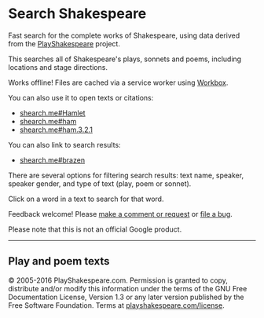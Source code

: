 # Search Shakespeare

Fast search for the complete works of Shakespeare, using data derived from the [PlayShakespeare](https://www.playshakespeare.com) project.

This searches all of Shakespeare's plays, sonnets and poems, including locations and stage directions. 

Works offline! Files are cached via a service worker using [Workbox]().

You can also use it to open texts or citations:

* [shearch.me#Hamlet](https://shearch.me#Hamlet)
* [shearch.me#ham](https://shearch.me#ham)
* [shearch.me#ham.3.2.1](https://shearch.me#ham.3.2.1)

You can also link to search results:

* [shearch.me#brazen](https://shearch.me#brazen)

There are several options for filtering search results: text name, speaker, speaker gender, and type of text (play, poem or sonnet).

Click on a word in a text to search for that word.

Feedback welcome! Please [make a comment or request](https://goo.gl/forms/smd5GkvYqRH6cxhm2) or [file a bug](https://github.com/samdutton/shearch/issues/new).

Please note that this is not an official Google product.

---

## Play and poem texts

© 2005-2016 PlayShakespeare.com. Permission is granted to copy, distribute and/or modify this information under the terms of the GNU Free Documentation License, Version 1.3 or any later version published by the Free Software Foundation. Terms at [playshakespeare.com/license](http://www.playshakespeare.com/license).
